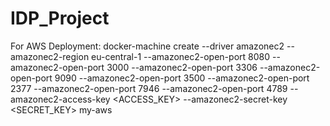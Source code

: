 # IDP_Project
For AWS Deployment:
docker-machine create --driver amazonec2 --amazonec2-region eu-central-1 --amazonec2-open-port 8080 --amazonec2-open-port 3000 --amazonec2-open-port 3306 --amazonec2-open-port 9090 --amazonec2-open-port 3500 --amazonec2-open-port 2377 --amazonec2-open-port 7946 --amazonec2-open-port 4789 --amazonec2-access-key <ACCESS_KEY> --amazonec2-secret-key <SECRET_KEY> my-aws
